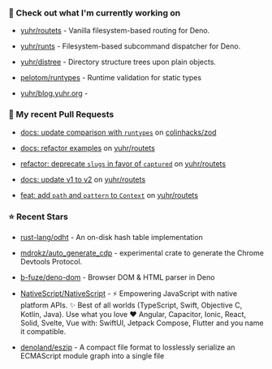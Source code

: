 ### 👷 Check out what I'm currently working on



- [yuhr/routets](https://github.com/yuhr/routets) - Vanilla filesystem-based routing for Deno.

- [yuhr/runts](https://github.com/yuhr/runts) - Filesystem-based subcommand dispatcher for Deno.

- [yuhr/distree](https://github.com/yuhr/distree) - Directory structure trees upon plain objects.

- [pelotom/runtypes](https://github.com/pelotom/runtypes) - Runtime validation for static types

- [yuhr/blog.yuhr.org](https://github.com/yuhr/blog.yuhr.org) - 

### 🔨 My recent Pull Requests



- [docs: update comparison with `runtypes`](https://github.com/colinhacks/zod/pull/2536) on [colinhacks/zod](https://github.com/colinhacks/zod)

- [docs: refactor examples](https://github.com/yuhr/routets/pull/15) on [yuhr/routets](https://github.com/yuhr/routets)

- [refactor: deprecate `slugs` in favor of `captured`](https://github.com/yuhr/routets/pull/14) on [yuhr/routets](https://github.com/yuhr/routets)

- [docs: update v1 to v2](https://github.com/yuhr/routets/pull/13) on [yuhr/routets](https://github.com/yuhr/routets)

- [feat: add `path` and `pattern` to `Context`](https://github.com/yuhr/routets/pull/12) on [yuhr/routets](https://github.com/yuhr/routets)

### ⭐ Recent Stars



- [rust-lang/odht](https://github.com/rust-lang/odht) - An on-disk hash table implementation

- [mdrokz/auto_generate_cdp](https://github.com/mdrokz/auto_generate_cdp) - experimental crate to generate the Chrome Devtools Protocol.

- [b-fuze/deno-dom](https://github.com/b-fuze/deno-dom) - Browser DOM &amp; HTML parser in Deno

- [NativeScript/NativeScript](https://github.com/NativeScript/NativeScript) - ⚡ Empowering JavaScript with native platform APIs. ✨ Best of all worlds (TypeScript, Swift, Objective C, Kotlin, Java). Use what you love ❤️ Angular, Capacitor, Ionic, React, Solid, Svelte, Vue with: SwiftUI, Jetpack Compose, Flutter and you name it compatible.

- [denoland/eszip](https://github.com/denoland/eszip) - A compact file format to losslessly serialize an ECMAScript module graph into a single file